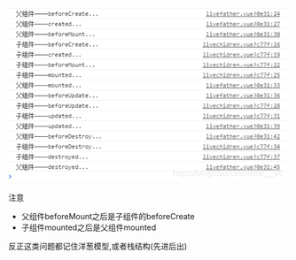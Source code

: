 ![在这里插入图片描述](image/watermark,type_ZmFuZ3poZW5naGVpdGk,shadow_10,text_aHR0cHM6Ly9ibG9nLmNzZG4ubmV0L2xlaWxlaV9fNjY=,size_16,color_FFFFFF,t_70.png)

注意

- 父组件beforeMount之后是子组件的beforeCreate
- 子组件mounted之后是父组件mounted



反正这类问题都记住洋葱模型,或者栈结构(先进后出)